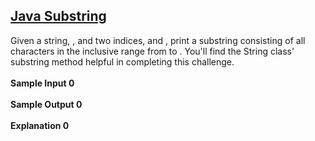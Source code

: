 ## **[Java Substring](https://www.hackerrank.com/challenges/java-substring)** 
Given a string, , and two indices, and , print a substring consisting of all characters in the inclusive range from to . You'll find the String class' substring method helpful in completing this challenge.<br><br>**Sample Input 0**<br><br>**Sample Output 0**<br><br>**Explanation 0**<br><br>